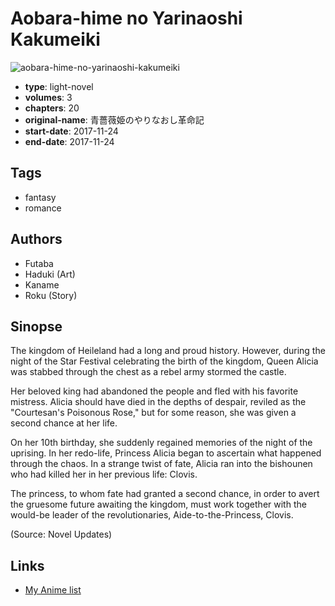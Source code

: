 # Aobara-hime no Yarinaoshi Kakumeiki

![aobara-hime-no-yarinaoshi-kakumeiki](https://cdn.myanimelist.net/images/manga/3/225984.jpg)

-   **type**: light-novel
-   **volumes**: 3
-   **chapters**: 20
-   **original-name**: 青薔薇姫のやりなおし革命記
-   **start-date**: 2017-11-24
-   **end-date**: 2017-11-24

## Tags

-   fantasy
-   romance

## Authors

-   Futaba
-   Haduki (Art)
-   Kaname
-   Roku (Story)

## Sinopse

The kingdom of Heileland had a long and proud history. However, during the night of the Star Festival celebrating the birth of the kingdom, Queen Alicia was stabbed through the chest as a rebel army stormed the castle.

Her beloved king had abandoned the people and fled with his favorite mistress. Alicia should have died in the depths of despair, reviled as the "Courtesan's Poisonous Rose," but for some reason, she was given a second chance at her life.

On her 10th birthday, she suddenly regained memories of the night of the uprising. In her redo-life, Princess Alicia began to ascertain what happened through the chaos. In a strange twist of fate, Alicia ran into the bishounen who had killed her in her previous life: Clovis.

The princess, to whom fate had granted a second chance, in order to avert the gruesome future awaiting the kingdom, must work together with the would-be leader of the revolutionaries, Aide-to-the-Princess, Clovis.

(Source: Novel Updates)

## Links

-   [My Anime list](https://myanimelist.net/manga/112003/Aobara-hime_no_Yarinaoshi_Kakumeiki)
